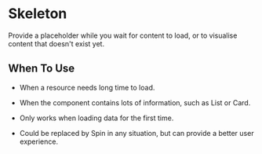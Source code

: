 # Skeleton

Provide a placeholder while you wait for content to load, or to visualise content that doesn't exist yet.

## When To Use

* When a resource needs long time to load.

* When the component contains lots of information, such as List or Card.

* Only works when loading data for the first time.

* Could be replaced by Spin in any situation, but can provide a better user experience.
